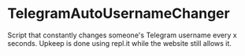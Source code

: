 # TelegramAutoUsernameChanger
Script that constantly changes someone's Telegram username every x seconds.  Upkeep is done using repl.it while the website still allows it.
